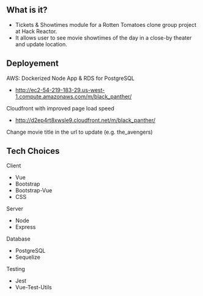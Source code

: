 ## What is it?
- Tickets & Showtimes module for a Rotten Tomatoes clone group project at Hack Reactor.
- It allows user to see movie showtimes of the day in a close-by theater and update location.

## Deployement
AWS: Dockerized Node App & RDS for PostgreSQL
- http://ec2-54-219-183-29.us-west-1.compute.amazonaws.com/m/black_panther/

Cloudfront with improved page load speed
- http://d2ep4rt8xwsle9.cloudfront.net/m/black_panther/

Change movie title in the url to update (e.g. the_avengers)

## Tech Choices
Client
- Vue
- Bootstrap
- Bootstrap-Vue
- CSS
	
Server
- Node
- Express

Database
- PostgreSQL
- Sequelize

Testing
- Jest
- Vue-Test-Utils

	


